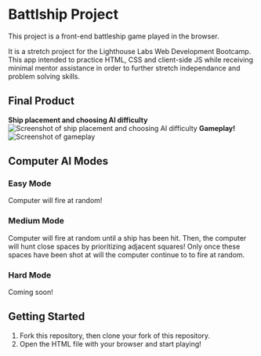 # Battlship Project

This project is a front-end battleship game played in the browser.

It is a stretch project for the Lighthouse Labs Web Development Bootcamp. This app intended to practice HTML, CSS and client-side JS while receiving minimal mentor assistance in order to further stretch independance and problem solving skills.

## Final Product

**Ship placement and choosing AI difficulty**
![Screenshot of ship placement and choosing AI difficulty](https://github.com/mgibby91/battleship-project/blob/master/docs/battleship-ship-placement.png?raw=true)
**Gameplay!**
![Screenshot of gameplay](https://github.com/mgibby91/battleship-project/blob/master/docs/battleship-gameplay.png?raw=true)

## Computer AI Modes

### Easy Mode

Computer will fire at random!

### Medium Mode

Computer will fire at random until a ship has been hit. Then, the computer will hunt close spaces by prioritizing adjacent squares! Only once these spaces have been shot at will the computer continue to to fire at random.

### Hard Mode

Coming soon!


## Getting Started

1. Fork this repository, then clone your fork of this repository.
2. Open the HTML file with your browser and start playing!
